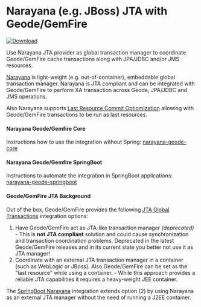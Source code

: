 # Narayana (e.g. JBoss) JTA with Geode/GemFire

[ ![Download](https://api.bintray.com/packages/big-data/maven/narayana-jta-geode-support/images/download.svg) ](https://bintray.com/big-data/maven/narayana-jta-geode-support/_latestVersion)

Use Narayana JTA provider as global transaction manager to coordinate Geode/GemFire cache transactions along with JPA/JDBC and/or JMS resources.

[Narayana](http://narayana.io//docs/project/index.html) is light-weight (e.g. out-of-container), embeddable global transaction manager. Narayana is JTA compliant and can be integrated with Geode/GemFire to perform XA transaction across Geode, JPA/JDBC and JMS operations. 

Also Narayana supports [Last Resource Commit Optiomization](http://narayana.io//docs/project/index.html#d0e1859) allowing with Geode/GemFire transactions to be run as last resources.

#### Narayana Geode/Gemfire Core 
Instructions how to use the integration without Spring: [narayana-geode-core](./narayana-geode-core)

#### Narayana Geode/Gemfire SpringBoot
Instructions to automate the integration in SpringBoot applications: [narayana-geode-springboot](./narayana-geode-springboot)

#### Geode/GemFire JTA Background
Out of the box, Geode/GemFire provides the following [JTA Global Transactions](http://geode.apache.org/docs/guide/11/developing/transactions/JTA_transactions.html) integration options:

1. Have Geode/GemFire act as JTA-like transaction manager _(deprecated)_ - This is **not JTA compliant** solution and could cause synchronization and transaction coordination problems. Deprecated in the latest Geode/GemFire releases and in its current state you better not use it as JTA manager!
2. Coordinate with an external JTA transaction manager in a container (such as WebLogic or JBoss). Also Geode/GemFire can be set as the "last resource" while using a container. - While this approach provides a reliable JTA capabilities it requires a heavy-weight JEE container. 

The [SpringBoot Narayana](https://docs.spring.io/spring-boot/docs/current/reference/html/boot-features-jta.html#boot-features-jta-narayana) 
integration extends option (2) by using Narayana as an external JTA manager without the need of running a J2EE container. 
